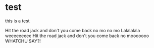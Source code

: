 # test

this is a test

Hit the road jack and don't you come back no mo no mo
Lalalalala
weeeeeeeee
Hit the road jack and don't you come back no mooooooo
WHATCHU SAY?!
